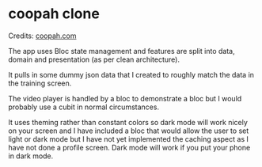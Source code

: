 # coopah clone

Credits: [coopah.com](https://coopah.com)

The app uses Bloc state management and features are split into data, domain and presentation (as per clean architecture). 

It pulls in some dummy json data that I created to roughly match the data in the training screen.

The video player is handled by a bloc to demonstrate a bloc but I would probably use a cubit in normal circumstances.

It uses theming rather than constant colors so dark mode will work nicely on your screen and I have included a bloc that would allow the user to set light or dark mode but I have not yet implemented the caching aspect as I have not done a profile screen. Dark mode will work if you put your phone in dark mode. 
